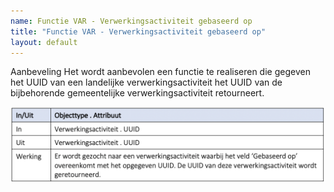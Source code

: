 ```yaml
---
name: Functie VAR - Verwerkingsactiviteit gebaseerd op
title: "Functie VAR - Verwerkingsactiviteit gebaseerd op"
layout: default
---
```


Aanbeveling
Het wordt aanbevolen een functie te realiseren die gegeven het UUID van een landelijke verwerkingsactiviteit het UUID van de bijbehorende gemeentelijke verwerkingsactiviteit retourneert.

<img src="./_assets/8529_1.png" alt="" width="700"/>

